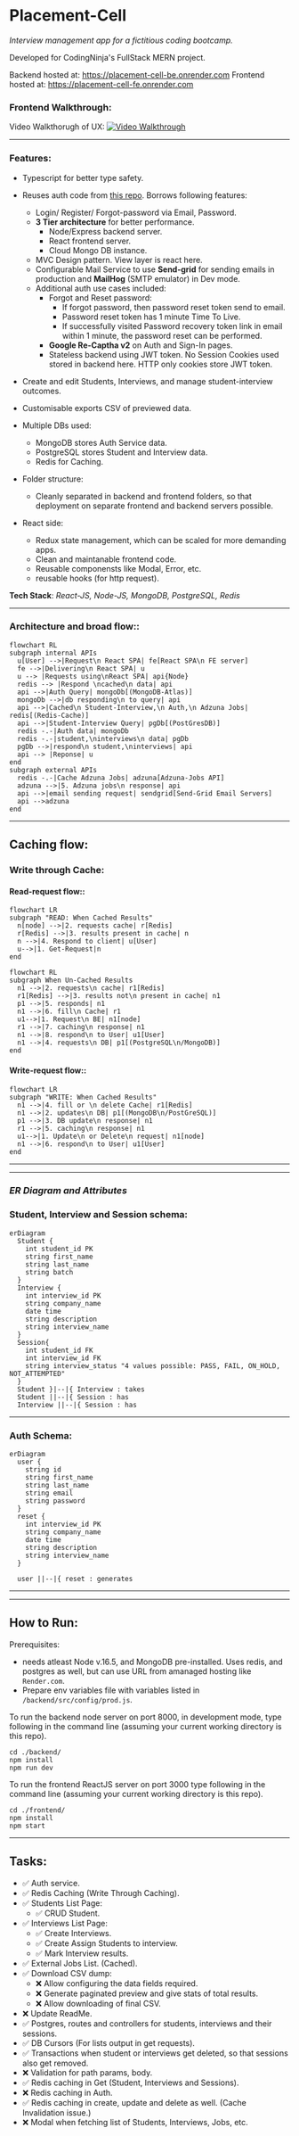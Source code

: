 # **Placement-Cell**

_Interview management app for a fictitious coding bootcamp._

Developed for CodingNinja's FullStack MERN project.

Backend hosted at: https://placement-cell-be.onrender.com
Frontend hosted at: https://placement-cell-fe.onrender.com

### **Frontend Walkthrough:** 

Video Walkthorugh of UX:
[![Video Walkthrough](https://img.youtube.com/vi/Vh2P3Okh67o/maxresdefault.jpg)](https://youtu.be/Vh2P3Okh67o)

---
### **Features:** 
- Typescript for better type safety.
- Reuses auth code from [this repo](https://github.com/piyush-mishra-pm/auth-node-react). Borrows following features:
  - Login/ Register/ Forgot-password via Email, Password.
  - **3 Tier architecture** for better performance.
    - Node/Express backend server.
    - React frontend server.
    - Cloud Mongo DB instance.
  - MVC Design pattern. View layer is react here.
  - Configurable Mail Service to use **Send-grid** for sending emails in production and **MailHog** (SMTP emulator) in Dev mode.
  - Additional auth use cases included:
    - Forgot and Reset password:
      - If forgot password, then password reset token send to email.
      - Password reset token has 1 minute Time To Live.
      - If successfully visited Password recovery token link in email within 1 minute, the password reset can be performed.
    - **Google Re-Captha v2** on Auth and Sign-In pages.
    - Stateless backend using JWT token. No Session Cookies used stored in backend here. HTTP only cookies store JWT token.
- Create and edit Students, Interviews, and manage student-interview outcomes.
- Customisable exports CSV of previewed data.
- Multiple DBs used:
  - MongoDB stores Auth Service data.
  - PostgreSQL stores Student and Interview data.
  - Redis for Caching.

- Folder structure:
  - Cleanly separated in backend and frontend folders, so that deployment on separate frontend and backend servers possible.

- React side:
  - Redux state management, which can be scaled for more demanding apps.
  - Clean and maintanable frontend code.
  - Reusable componensts like Modal, Error, etc.
  - reusable hooks (for http request).

**Tech Stack**: *React-JS, Node-JS, MongoDB, PostgreSQL, Redis*

---
### **Architecture and broad flow:**:
```mermaid
flowchart RL
subgraph internal APIs
  u[User] -->|Request\n React SPA| fe[React SPA\n FE server]
  fe -->|Delivering\n React SPA| u
  u --> |Requests using\nReact SPA| api{Node}
  redis --> |Respond \ncached\n data| api
  api -->|Auth Query| mongoDb[(MongoDB-Atlas)]
  mongoDb -->|db responding\n to query| api
  api -->|Cached\n Student-Interview,\n Auth,\n Adzuna Jobs| redis[(Redis-Cache)]
  api -->|Student-Interview Query| pgDb[(PostGresDB)]
  redis -.-|Auth data| mongoDb
  redis -.-|student,\ninterviews\n data| pgDb
  pgDb -->|respond\n student,\ninterviews| api
  api --> |Reponse| u
end
subgraph external APIs
  redis -.-|Cache Adzuna Jobs| adzuna[Adzuna-Jobs API]
  adzuna -->|5. Adzuna jobs\n response| api
  api -->|email sending request| sendgrid[Send-Grid Email Servers]
  api -->adzuna
end
```
---
## Caching flow:

### **Write through Cache**: 
#### **Read-request flow:**:
```mermaid
flowchart LR
subgraph "READ: When Cached Results"
  n[node] -->|2. requests cache| r[Redis]
  r[Redis] -->|3. results present in cache| n
  n -->|4. Respond to client| u[User]
  u-->|1. Get-Request|n
end
```
```mermaid
flowchart RL
subgraph When Un-Cached Results  
  n1 -->|2. requests\n cache| r1[Redis]  
  r1[Redis] -->|3. results not\n present in cache| n1
  p1 -->|5. responds| n1
  n1 -->|6. fill\n Cache| r1
  u1-->|1. Request\n BE| n1[node]
  r1 -->|7. caching\n response| n1
  n1 -->|8. respond\n to User| u1[User]
  n1 -->|4. requests\n DB| p1[(PostgreSQL\n/MongoDB)]
end
```
#### **Write-request flow:**:
```mermaid
flowchart LR
subgraph "WRITE: When Cached Results"  
  n1 -->|4. fill or \n delete Cache| r1[Redis]
  n1 -->|2. updates\n DB| p1[(MongoDB\n/PostGreSQL)]
  p1 -->|3. DB update\n response| n1
  r1 -->|5. caching\n response| n1
  u1-->|1. Update\n or Delete\n request| n1[node]
  n1 -->|6. respond\n to User| u1[User]
end
```

---
---

### ***ER Diagram and Attributes***
### Student, Interview and Session schema:
```mermaid
erDiagram
  Student {
    int student_id PK
    string first_name
    string last_name
    string batch
  }
  Interview {
    int interview_id PK
    string company_name
    date time
    string description
    string interview_name
  }
  Session{
    int student_id FK
    int interview_id FK
    string interview_status "4 values possible: PASS, FAIL, ON_HOLD, NOT_ATTEMPTED"
  }
  Student }|--|{ Interview : takes
  Student ||--|{ Session : has
  Interview ||--|{ Session : has
```

---
### Auth Schema:
```mermaid
erDiagram
  user {
    string id
    string first_name
    string last_name
    string email
    string password
  }
  reset {
    int interview_id PK
    string company_name
    date time
    string description
    string interview_name
  }

  user ||--|{ reset : generates
```

---
---

## **How to Run**:
Prerequisites: 
- needs atleast Node v.16.5, and MongoDB pre-installed. Uses redis, and postgres as well, but can use URL from amanaged hosting like `Render.com`.
- Prepare env variables file with variables listed in `/backend/src/config/prod.js`.

To run the backend node server on port 8000, in development mode, type following in the command line (assuming your current working directory is this repo).
```
cd ./backend/
npm install
npm run dev
```

To run the frontend ReactJS server on port 3000 type following in the command line (assuming your current working directory is this repo).

```
cd ./frontend/
npm install
npm start
```
---
## **Tasks**:
- ✅ Auth service.
- ✅ Redis Caching (Write Through Caching).
- ✅ Students List Page:
  - ✅ CRUD Student.
- ✅ Interviews List Page:
  - ✅ Create Interviews.
  - ✅ Create Assign Students to interview.
  - ✅ Mark Interview results.
- ✅ External Jobs List. (Cached).
- ✅ Download CSV dump:
  - ❌ Allow configuring the data fields required.
  - ❌ Generate paginated preview and give stats of total results.
  - ❌ Allow downloading of final CSV.
- ❌ Update ReadMe.
- ✅ Postgres, routes and controllers for students, interviews and their sessions.
- ✅ DB Cursors (For lists output in get requests).
- ✅ Transactions when student or interviews get deleted, so that sessions also get removed.
- ❌ Validation for path params, body.
- ✅ Redis caching in Get (Student, Interviews and Sessions).
- ❌ Redis caching in Auth.
- ✅ Redis caching in create, update and delete as well. (Cache Invalidation issue.)
- ❌ Modal when fetching list of Students, Interviews, Jobs, etc.